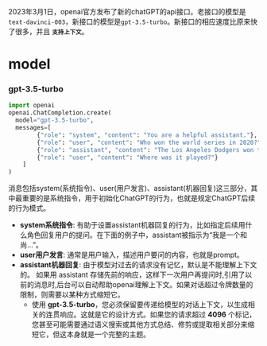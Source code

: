 2023年3月1日，openai官方发布了新的chatGPT的api接口。老接口的模型是`text-davinci-003`，新接口的模型是`gpt-3.5-turbo`。新接口的相应速度比原来快了很多，并且 **`支持上下文`**。 

# model

### gpt-3.5-turbo
```python
import openai
openai.ChatCompletion.create(
  model="gpt-3.5-turbo",
  messages=[
        {"role": "system", "content": "You are a helpful assistant."},
        {"role": "user", "content": "Who won the world series in 2020?"},
        {"role": "assistant", "content": "The Los Angeles Dodgers won the World Series in 2020."},
        {"role": "user", "content": "Where was it played?"}
    ]
)
```
消息包括system(系统指令)、user(用户发言)、assistant(机器回复)这三部分，其中最重要的是系统指令，用于初始化ChatGPT的行为，也就是规定ChatGPT后续的行为模式。

- **system系统指令**: 有助于设置assistant机器回复的行为，比如指定后续用什么角色回复用户的提问。在下面的例子中，assistant被指示为“我是一个和尚...”。
- **user用户发言**:  通常是用户输入，描述用户要问的内容，也就是prompt。
- **assistant机器回复**: 由于模型对过去的请求没有记忆，默认是不能理解上下文的。 如果用 assistant 存储先前的响应，这样下一次用户再提问时,引用了以前的消息时,后台可以自动帮助openai理解上下文。如果对话超过令牌数量的限制，则需要以某种方式缩短它。
  - 使用 **gpt-3.5-turbo**，您必须保留要传递给模型的对话上下文，以生成相关的连贯响应。这就是它的设计方式。如果您的请求超过 **4096** 个标记，您甚至可能需要通过语义搜索或其他方式总结、修剪或提取相关部分来缩短它，但这本身就是一个完整的主题。